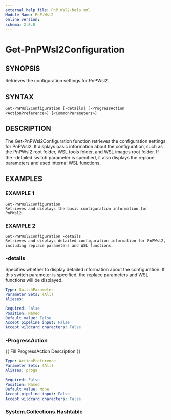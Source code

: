 ```yaml
---
external help file: PnP.Wsl2-help.xml
Module Name: PnP.Wsl2
online version:
schema: 2.0.0
---
```


# Get-PnPWsl2Configuration

## SYNOPSIS
Retrieves the configuration settings for PnPWsl2.

## SYNTAX

```
Get-PnPWsl2Configuration [-details] [-ProgressAction <ActionPreference>] [<CommonParameters>]
```

## DESCRIPTION
The Get-PnPWsl2Configuration function retrieves the configuration settings for PnPWsl2.
It displays basic information about the configuration, such as the PnPWsl2 root folder, WSL tools folder, and WSL images root folder.
If the -detailed switch parameter is specified, it also displays the replace parameters and used internal WSL functions.

## EXAMPLES

### EXAMPLE 1
```
Get-PnPWsl2Configuration
Retrieves and displays the basic configuration information for PnPWsl2.
```

### EXAMPLE 2
```
Get-PnPWsl2Configuration -details
Retrieves and displays detailed configuration information for PnPWsl2, including replace parameters and WSL functions.
```



### -details
Specifies whether to display detailed information about the configuration.
If this switch parameter is specified, the replace parameters and WSL functions will be displayed.

```yaml
Type: SwitchParameter
Parameter Sets: (All)
Aliases:

Required: False
Position: Named
Default value: False
Accept pipeline input: False
Accept wildcard characters: False
```

### -ProgressAction
{{ Fill ProgressAction Description }}

```yaml
Type: ActionPreference
Parameter Sets: (All)
Aliases: proga

Required: False
Position: Named
Default value: None
Accept pipeline input: False
Accept wildcard characters: False
```







### System.Collections.Hashtable